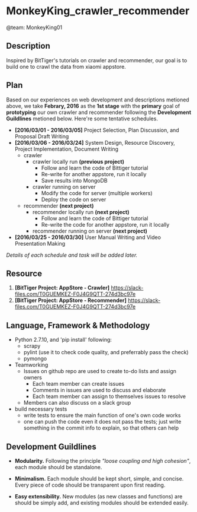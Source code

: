 # MonkeyKing_crawler_recommender
@team: MonkeyKing01

Description
-----------

Inspired by BitTiger's tutorials on crawler and recommender, our goal is to build one to crawl the data from xiaomi appstore.

Plan
----

Based on our experiences on web development and descriptions metioned above, we take __Febrary, 2016__ as the __1st stage__ with the __primary__ goal of __prototyping__ our own crawler and recommender following the __Development Guildlines__ metioned below. Here're some tentative schedules.

* __[2016/03/01 - 2016/03/05]__ Project Selection, Plan Discussion, and Proposal Draft Writing
* __[2016/03/06 - 2016/03/24]__ System Design, Resource Discovery, Project Implementation, Document Writing 
  * crawler
    * crawler locally run __(previous project)__
      * Follow and learn the code of Bittiger tutorial
      * Re-write for another appstore, run it locally
      * Save results into MongoDB
    * crawler running on server
      * Modify the code for server (multiple workers)
      * Deploy the code on server
  * recommender __(next project)__
    * recommender locally run __(next project)__
      * Follow and learn the code of Bittiger tutorial
      * Re-write the code for another appstore, run it locally
    * recommender running on server __(next project)__
* __[2016/03/25 - 2016/03/30]__ User Manual Writing and Video Presentation Making

_Details of each schedule and task will be added later._

Resource
--------

1. __[BitTiger Project: AppStore - Crawler]__ https://slack-files.com/T0GUEMKEZ-F0J4G9QTT-274d3bc97e
1. __[BitTiger Project: AppStore - Recommender]__ https://slack-files.com/T0GUEMKEZ-F0J4G9QTT-274d3bc97e

Language, Framework & Methodology
--------------------

+ Python 2.7.10, and 'pip install' following:
  + scrapy
  + pylint (use it to check code quality, and preferrably pass the check)
  + pymongo
+ Teamworking
  + Issues on github repo are used to create to-do lists and assign owners
    + Each team member can create issues 
    + Comments in issues are used to discuss and elaborate
    + Each team member can assign to themselves issues to resolve
  + Members can also discuss on a slack group
+ build necessary tests
  + write tests to ensure the main function of one's own code works
  + one can push the code even it does not pass the tests; just write something in the commit info to explain, so that others can help

Development Guildlines
----------------------

- __Modularity.__ Following the principle _"loose coupling and high cohesion"_, each module should be standalone.

- __Minimalism.__ Each module should be kept short, simple, and concise. Every piece of code should be transparent upon first reading. 
- __Easy extensibility.__ New modules (as new classes and functions) are should be simply add, and existing modules should be extended easily.



